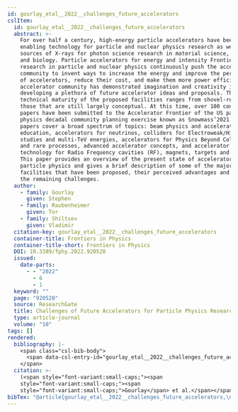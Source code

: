 ```yaml
---
id: gourlay_etal__2022__challenges_future_accelerators
cslItem:
  id: gourlay_etal__2022__challenges_future_accelerators
  abstract: >-
    For over half a century, high-energy particle accelerators have been a major
    enabling technology for particle and nuclear physics research as well as
    sources of X-rays for photon science research in material science, chemistry
    and biology. Particle accelerators for energy and intensity Frontier
    research in particle and nuclear physics continuously push the accelerator
    community to invent ways to increase the energy and improve the performance
    of accelerators, reduce their cost, and make them more power efficient. The
    accelerator community has demonstrated imagination and creativity in
    developing a plethora of future accelerator ideas and proposals. The
    technical maturity of the proposed facilities ranges from shovel-ready to
    those that are still largely conceptual. At this time, over 100 contributed
    papers have been submitted to the Accelerator Frontier of the US particle
    physics decadal community planning exercise known as Snowmass’2021. These
    papers cover a broad spectrum of topics: beam physics and accelerator
    education, accelerators for neutrinos, colliders for Electroweak/Higgs
    studies and multi-TeV energies, accelerators for Physics Beyond Colliders
    and rare processes, advanced accelerator concepts, and accelerator
    technology for Radio Frequency cavities (RF), magnets, targets and sources.
    This paper provides an overview of the present state of accelerators for
    particle physics and gives a brief description of some of the major
    facilities that have been proposed, their perceived advantages and some of
    the remaining challenges.
  author:
    - family: Gourlay
      given: Stephen
    - family: Raubenheimer
      given: Tor
    - family: Shiltsev
      given: Vladimir
  citation-key: gourlay_etal__2022__challenges_future_accelerators
  container-title: Frontiers in Physics
  container-title-short: Frontiers in Physics
  DOI: 10.3389/fphy.2022.920520
  issued:
    date-parts:
      - - "2022"
        - 6
        - 1
  keyword: ""
  page: "920520"
  source: ResearchGate
  title: Challenges of Future Accelerators for Particle Physics Research
  type: article-journal
  volume: "10"
tags: []
rendered:
  bibliography: |-
    <span class="csl-bib-body">
      <span data-csl-entry-id="gourlay_etal__2022__challenges_future_accelerators" class="csl-entry"><span class='author-bib'>Gourlay, Raubenheimer, T., &#38; Shiltsev, V.</span>. <span class='date-bib'>(2022)</span>. <span class='title'><b>Challenges of Future Accelerators for Particle Physics Research</b></span>. <i>Frontiers in Physics</i>, <i>10</i>, 920520. <span class='URL'><a href='https://doi.org/10.3389/fphy.2022.920520'>LINK</a></span></span>
    </span>
  citation: >-
    (<span style="font-variant:small-caps;"><span
    style="font-variant:small-caps;"><span
    style="font-variant:small-caps;">Gourlay</span> et al.</span></span>, 2022)
bibTex: "@article{gourlay_etal__2022__challenges_future_accelerators,\n\tauthor = {Gourlay, Stephen and Raubenheimer, Tor and Shiltsev, Vladimir},\n\tjournal = {Frontiers in Physics},\n\tdoi = {10.3389/fphy.2022.920520},\n\tyear = {2022},\n\tmonth = {jun 1},\n\tpages = {920520},\n\ttitle = {Challenges of {Future} {Accelerators} for {Particle} {Physics} {Research}},\n\tvolume = {10},\n}\n\n"
---
```

